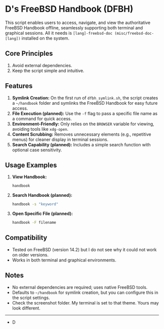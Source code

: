 # D's FreeBSD Handbook (DFBH)

This script enables users to access, navigate, and view the authoritative FreeBSD Handbook offline, seamlessly supporting both terminal and graphical sessions. All it needs is ``[lang]-freebsd-doc (misc/freebsd-doc-[lang])`` installed on the system.

## Core Principles
1. Avoid external dependencies.
2. Keep the script simple and intuitive.

## Features
1. **Symlink Creation:** On the first run of `dfbh_symlink.sh`, the script creates a `~/handbook` folder and symlinks the FreeBSD Handbook for easy future access.
2. **File Execution (planned):** Use the `-f` flag to pass a specific file name as a command for quick access.
3. **Environment-Friendly:** Only relies on the `BROWSER` variable for viewing, avoiding tools like `xdg-open`.
4. **Content Scrubbing:** Removes unnecessary elements (e.g., repetitive menus) for cleaner display in terminal sessions.
5. **Search Capability (planned):** Includes a simple search function with optional case sensitivity.

## Usage Examples
1. **View Handbook:**
   ```sh
   handbook
   ```
2. **Search Handbook (planned):** 
   ```sh
   handbook -s "keyword"
   ```
3. **Open Specific File (planned):**
   ```sh
   handbook -F filename
   ```

## Compatibility
- Tested on FreeBSD (version 14.2) but I do not see why it could not work on older versions.
- Works in both terminal and graphical environments.

## Notes
- No external dependencies are required; uses native FreeBSD tools.
- Defaults to `~/handbook` for symlink creation, but you can configure this in the script settings.
- Check the screenshot folder. My terminal is set to that theme. Yours may look different.

--- 

- D
